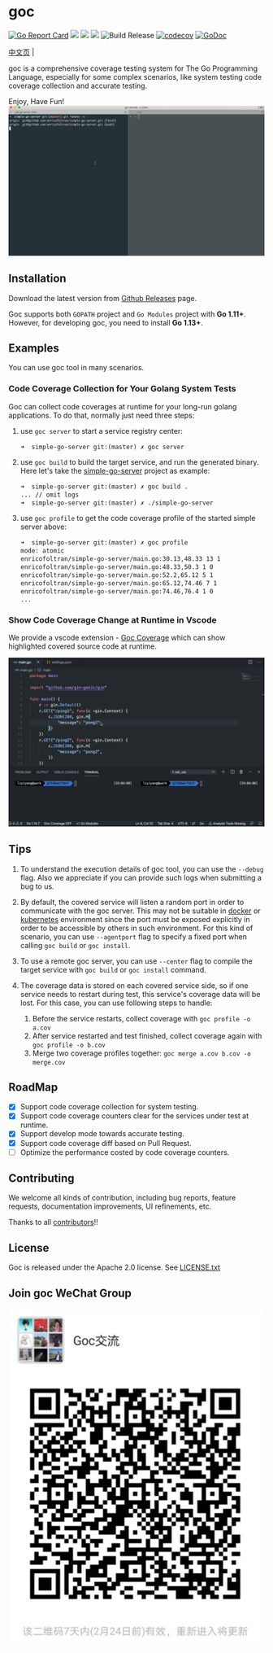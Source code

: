 # goc
[![Go Report Card](https://goreportcard.com/badge/github.com/qiniu/goc)](https://goreportcard.com/report/github.com/qiniu/goc)
![](https://github.com/qiniu/goc/workflows/ut-check/badge.svg)
![](https://github.com/qiniu/goc/workflows/style-check/badge.svg)
![](https://github.com/qiniu/goc/workflows/e2e%20test/badge.svg)
![Build Release](https://github.com/qiniu/goc/workflows/Build%20Release/badge.svg)
[![codecov](https://codecov.io/gh/qiniu/goc/branch/master/graph/badge.svg)](https://codecov.io/gh/qiniu/goc)
[![GoDoc](https://godoc.org/github.com/qiniu/goc?status.svg)](https://godoc.org/github.com/qiniu/goc)

[中文页](README_zh.md) |

goc is a comprehensive coverage testing system for The Go Programming Language, especially for some complex scenarios, like system testing code coverage collection and
accurate testing.

Enjoy, Have Fun!
![Demo](docs/images/intro.gif)

## Installation

Download the latest version from [Github Releases](https://github.com/qiniu/goc/releases) page.

Goc supports both `GOPATH` project and `Go Modules` project with **Go 1.11+**. However, for developing goc, you need to install **Go 1.13+**.

## Examples
You can use goc tool in many scenarios.

### Code Coverage Collection for Your Golang System Tests
Goc can collect code coverages at runtime for your long-run golang applications. To do that, normally just need three steps:

1. use `goc server` to start a service registry center:
    ```
    ➜  simple-go-server git:(master) ✗ goc server
    ```
2. use `goc build` to build the target service, and run the generated binary. Here let's take the [simple-go-server](https://github.com/CarlJi/simple-go-server) project as example:
    ```
    ➜  simple-go-server git:(master) ✗ goc build .
    ... // omit logs
    ➜  simple-go-server git:(master) ✗ ./simple-go-server  
    ```
3. use `goc profile` to get the code coverage profile of the started simple server above:
    ```
    ➜  simple-go-server git:(master) ✗ goc profile
    mode: atomic
    enricofoltran/simple-go-server/main.go:30.13,48.33 13 1
    enricofoltran/simple-go-server/main.go:48.33,50.3 1 0
    enricofoltran/simple-go-server/main.go:52.2,65.12 5 1
    enricofoltran/simple-go-server/main.go:65.12,74.46 7 1
    enricofoltran/simple-go-server/main.go:74.46,76.4 1 0
    ...   
    ```

### Show Code Coverage Change at Runtime in Vscode

We provide a vscode extension - [Goc Coverage](https://marketplace.visualstudio.com/items?itemName=lyyyuna.goc) which can show highlighted covered source code at runtime. 

![Extension](docs/images/goc-vscode.gif)

## Tips

1. To understand the execution details of goc tool, you can use the `--debug` flag. Also we appreciate if you can provide such logs when submitting a bug to us.

2. By default, the covered service will listen a random port in order to communicate with the goc server. This may not be suitable in [docker](https://docs.docker.com/engine/reference/commandline/run/#publish-or-expose-port--p---expose) or [kubernetes](https://kubernetes.io/docs/concepts/services-networking/service/#defining-a-service) environment since the port must be exposed explicitly in order to be accessible by others in such environment. For this kind of scenario, you can use `--agentport` flag to specify a fixed port when calling `goc build` or `goc install`.

3. To use a remote goc server, you can use `--center` flag to compile the target service with `goc build` or `goc install` command.

4. The coverage data is stored on each covered service side, so if one service needs to restart during test, this service's coverage data will be lost. For this case, you can use following steps to handle:

    1. Before the service restarts, collect coverage with `goc profile -o a.cov`
    2. After service restarted and test finished, collect coverage again with `goc profile -o b.cov`
    3. Merge two coverage profiles together: `goc merge a.cov b.cov -o merge.cov`

## RoadMap
- [x] Support code coverage collection for system testing.
- [x] Support code coverage counters clear for the services under test at runtime.
- [x] Support develop mode towards accurate testing.
- [x] Support code coverage diff based on Pull Request.
- [ ] Optimize the performance costed by code coverage counters.

## Contributing
We welcome all kinds of contribution, including bug reports, feature requests, documentation improvements, UI refinements, etc.

Thanks to all [contributors](https://github.com/qiniu/goc/graphs/contributors)!!

## License
Goc is released under the Apache 2.0 license. See [LICENSE.txt](https://github.com/qiniu/goc/blob/master/LICENSE)

## Join goc WeChat Group
![WeChat](docs/images/wechat.png)
